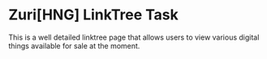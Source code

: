 # Zuri[HNG] LinkTree Task

This is a well detailed linktree page that allows users to view various digital things available for sale at the moment.

